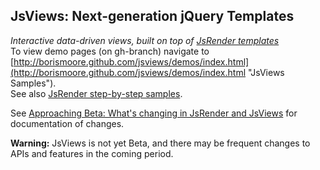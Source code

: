 ## JsViews: Next-generation jQuery Templates
_Interactive data-driven views, built on top of [JsRender templates](https://github.com/BorisMoore/jsrender)_<br/>
To view demo pages (on gh-branch) navigate to [http://borismoore.github.com/jsviews/demos/index.html](http://borismoore.github.com/jsviews/demos/index.html "JsViews Samples").<br/>
See also [JsRender step-by-step samples](http://borismoore.github.com/jsrender/demos/index.html).<br/>

See [Approaching Beta: What's changing in JsRender and JsViews](http://www.borismoore.com/2012/03/approaching-beta-whats-changing-in_06.html) for documentation of changes.<br/>

**Warning:** JsViews is not yet Beta, and there may be frequent changes to APIs and features in the coming period.<br/>
